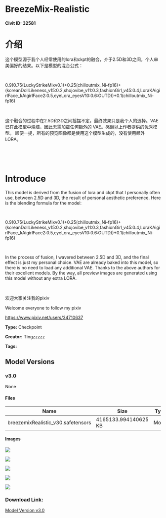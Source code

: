 # BreezeMix-Realistic

#### Civit ID: 32581

<h1>介绍</h1><p>这个模型源于我个人经常使用的lora和ckpt的融合，介于2.5D和3D之间，个人审美偏好的结果。以下是模型的混合公式：</p><p> </p><p>0.9(0.75(LuckyStrikeMixv0.1)+0.25(chilloutmix_Ni-fp16)+(koreanDollLikeness_v15:0.2,shojovibe_v11:0.3,fashionGirl_v45:0.4,LoraKAigirlFace_kAigirlFace2:0.5,eyeLora_eyesV10:0.6:OUTD))+0.1(chilloutmix_Ni-fp16)</p><p> </p><p>这个融合的过程中在2.5D和3D之间摇摆不定，最终效果只是我个人的选择。VAE 已在此模型中烘焙，因此无需加载任何额外的 VAE。感谢以上作者提供的优秀模型。 顺便一提，所有的预览图像都是使用这个模型生成的，没有使用额外 LORA。</p><p> </p><p> </p><h1>Introduce</h1><p>This model is derived from the fusion of lora and ckpt that I personally often use, between 2.5D and 3D, the result of personal aesthetic preference. Here is the blending formula for the model:</p><p> </p><p>0.9(0.75(LuckyStrikeMixv0.1)+0.25(chilloutmix_Ni-fp16)+(koreanDollLikeness_v15:0.2,shojovibe_v11:0.3,fashionGirl_v45:0.4,LoraKAigirlFace_kAigirlFace2:0.5,eyeLora_eyesV10:0.6:OUTD))+0.1(chilloutmix_Ni-fp16)</p><p> </p><p>In the process of fusion, I wavered between 2.5D and 3D, and the final effect is just my personal choice. VAE are already baked into this model, so there is no need to load any additional VAE. Thanks to the above authors for their excellent models. By the way, all preview images are generated using this model without any extra LORA.</p><p></p><p> </p><p>欢迎大家关注我的pixiv</p><p>Welcome everyone to follow my pixiv</p><p><a target="_blank" rel="ugc" href="https://www.pixiv.net/users/34710637">https://www.pixiv.net/users/34710637</a></p>

**Type:** Checkpoint

**Creator:** Tingzzzzz

**Tags:** 

## Model Versions

### v3.0

None

#### Files

| Name | Size | Type | Format | Download Url | AutoV1 | AutoV2 | SHA256 | CRC32 | BLAKE3 |
| --- | --- | --- | --- | --- | --- | --- | --- | --- | --- |
| breezemixRealistic_v30.safetensors | 4165133.994140625 KB | Model | SafeTensor | https://civitai.com/api/download/models/38999 | 11EB8318 | 1B76C4C015 | 1B76C4C0151B35485632FAC3DA5E933E45AFE41BA300753ED5A5604386BE789D | 23B9E52B | 2F86C1932AAA1F3F9972FA7ED38FABF9FEB254C237A5A1EEDEC8230C48D2B68E |

#### Images

<p><img src="https://image.civitai.com/xG1nkqKTMzGDvpLrqFT7WA/7cb6d242-5503-48f0-1b1f-c26c0bfd9100/width=450/432077.jpeg" /></p>

<p><img src="https://image.civitai.com/xG1nkqKTMzGDvpLrqFT7WA/46dbea12-8e34-4177-70b9-8c90a0ded500/width=450/432078.jpeg" /></p>

<p><img src="https://image.civitai.com/xG1nkqKTMzGDvpLrqFT7WA/c652b7c7-861b-4239-db41-ae68e89a5400/width=450/432079.jpeg" /></p>

<p><img src="https://image.civitai.com/xG1nkqKTMzGDvpLrqFT7WA/0b10d4f0-d447-49c8-edae-379327d85c00/width=450/432076.jpeg" /></p>

<p><img src="https://image.civitai.com/xG1nkqKTMzGDvpLrqFT7WA/93e17a63-e6d7-483b-c186-737b5e5e6b00/width=450/432075.jpeg" /></p>

### Download Link:

[Model Version v3.0](https://civitai.com/api/download/models/38999)


